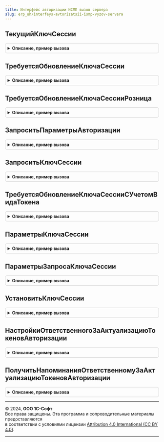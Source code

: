 ```yaml
---
title: Интерфейс авторизации ИСМП вызов сервера
slug: erp_uh/interfeys-avtorizatsii-ismp-vyzov-servera
---
```



## ТекущийКлючСессии
<details style="margin: 1em 0; padding: 0.5em; border: 1px solid #ccc; border-radius: 6px;">

<summary style="font-weight: bold; cursor: pointer;">Описание, пример вызова</summary>

```bsl

// Возвращает текущий ключ сессии для обмена с ИСМП.
//
// Параметры:
// 	ПараметрыЗапроса - (См. ИнтерфейсАвторизацииИСМПКлиентСервер.ПараметрыЗапросаКлючаСессии).
// 	СрокДействия - Дата, Неопределено - Срок действия ключа сессии.
// Возвращаемое значение:
// 	Строка, Неопределено - Действующий ключ сессии для организации.

Функция ТекущийКлючСессии(ПараметрыЗапроса, Знач СрокДействия = Неопределено) Экспорт
```

Пример вызова
```bsl
Результат = ИнтерфейсАвторизацииИСМПВызовСервера.ТекущийКлючСессии(ПараметрыЗапроса, СрокДействия);
```
</details>

## ТребуетсяОбновлениеКлючаСессии
<details style="margin: 1em 0; padding: 0.5em; border: 1px solid #ccc; border-radius: 6px;">

<summary style="font-weight: bold; cursor: pointer;">Описание, пример вызова</summary>

```bsl

// Проверить актуальность ключа сессии.
//
// Параметры:
// 	ПараметрыЗапроса - (См. ИнтерфейсАвторизацииИСМПКлиентСервер.ПараметрыЗапросаКлючаСессии).
// 	СрокДействия - Дата, Неопределено - Требуемый срок действия ключа сессии.
// Возвращаемое значение:
// 	Булево - Необходимость обновления ключа сессии.
Функция ТребуетсяОбновлениеКлючаСессии(ПараметрыЗапроса, Знач СрокДействия = Неопределено) Экспорт
```

Пример вызова
```bsl
Результат = ИнтерфейсАвторизацииИСМПВызовСервера.ТребуетсяОбновлениеКлючаСессии(ПараметрыЗапроса, СрокДействия);
```
</details>

## ТребуетсяОбновлениеКлючаСессииРозница
<details style="margin: 1em 0; padding: 0.5em; border: 1px solid #ccc; border-radius: 6px;">

<summary style="font-weight: bold; cursor: pointer;">Описание, пример вызова</summary>

```bsl

// Проверить актуальность розничного ключа сессии.
//
// Параметры:
// 	ПараметрыЗапроса - (См. ИнтерфейсАвторизацииИСМПКлиентСервер.ПараметрыЗапросаКлючаСессииИСМПРозница).
// 	СрокДействия - Дата, Неопределено - Требуемый срок действия ключа сессии.
// Возвращаемое значение:
// 	Булево - Необходимость обновления ключа сессии.
Функция ТребуетсяОбновлениеКлючаСессииРозница(ПараметрыЗапроса, Знач СрокДействия = Неопределено) Экспорт
```

Пример вызова
```bsl
Результат = ИнтерфейсАвторизацииИСМПВызовСервера.ТребуетсяОбновлениеКлючаСессииРозница(ПараметрыЗапроса, СрокДействия);
```
</details>

## ЗапроситьПараметрыАвторизации
<details style="margin: 1em 0; padding: 0.5em; border: 1px solid #ccc; border-radius: 6px;">

<summary style="font-weight: bold; cursor: pointer;">Описание, пример вызова</summary>

```bsl

// Запросить из сервиса ИС МП параметры авторизации.
//
// Параметры:
// 	ПараметрыЗапроса - (См. ПараметрыЗапросаКлючаСессии) - Параметры запроса ключа сессии.
//
// Возвращаемое значение:
// 	Структура - Описание:
// * ПараметрыАвторизации - (См. ИнтерфейсАвторизацииИСМПСлужебный.ПараметрыАвторизации). - Параметры авторизации
//                        - Неопределено - Если при получении параметров авторизации возникла ошибка.
// * ТекстОшибки          - Строка - Текст сообщения об ошибке.
Функция ЗапроситьПараметрыАвторизации(ПараметрыЗапроса) Экспорт
```

Пример вызова
```bsl
Результат = ИнтерфейсАвторизацииИСМПВызовСервера.ЗапроситьПараметрыАвторизации(ПараметрыЗапроса) 
```
</details>

## ЗапроситьКлючСессии
<details style="margin: 1em 0; padding: 0.5em; border: 1px solid #ccc; border-radius: 6px;">

<summary style="font-weight: bold; cursor: pointer;">Описание, пример вызова</summary>

```bsl

// Выполнить запрос ключа сессии в МОТП.
//
// Параметры:
// 	ПараметрыЗапросаПоОрганизации - Структура - Структура со свойствами:
//	* ПараметрыЗапроса
//	* ПараметрыАвторизации
//	* СвойстваПодписи
//
// Возвращаемое значение:
// 	Структура - Описание:
// * Результат   - (См. ИнтерфейсМОТПСлужебный.ПараметрыКлючаСессии).
//               - Неопределено - При получении параметров ключа сессии произошла ошибка.
// * ТекстОшибки - Строка - Текст ошибки.
Функция ЗапроситьКлючСессии(ПараметрыЗапросаПоОрганизации) Экспорт
```

Пример вызова
```bsl
Результат = ИнтерфейсАвторизацииИСМПВызовСервера.ЗапроситьКлючСессии(ПараметрыЗапросаПоОрганизации) 
```
</details>

## ТребуетсяОбновлениеКлючаСессииСУчетомВидаТокена
<details style="margin: 1em 0; padding: 0.5em; border: 1px solid #ccc; border-radius: 6px;">

<summary style="font-weight: bold; cursor: pointer;">Описание, пример вызова</summary>

```bsl

Функция ТребуетсяОбновлениеКлючаСессииСУчетомВидаТокена(ПараметрыСканирования, РозничныйТокен = Ложь) Экспорт
```

Пример вызова
```bsl
Результат = ИнтерфейсАвторизацииИСМПВызовСервера.ТребуетсяОбновлениеКлючаСессииСУчетомВидаТокена(ПараметрыСканирования, РозничныйТокен);
```
</details>

## ПараметрыКлючаСессии
<details style="margin: 1em 0; padding: 0.5em; border: 1px solid #ccc; border-radius: 6px;">

<summary style="font-weight: bold; cursor: pointer;">Описание, пример вызова</summary>

```bsl

// Возвращает структуру данных ключа сессии обмена с МОТП.
//
// Параметры:
// Возвращаемое значение:
// 	Структура - Параметры ключа сессии:
// * КлючСессии  - Строка - Ключ сессии.
// * ДействуетДо - Дата   - Дата и время окончания действия ключа сессии.
Функция ПараметрыКлючаСессии() Экспорт
```

Пример вызова
```bsl
Результат = ИнтерфейсАвторизацииИСМПВызовСервера.ПараметрыКлючаСессии() 
```
</details>

## ПараметрыЗапросаКлючаСессии
<details style="margin: 1em 0; padding: 0.5em; border: 1px solid #ccc; border-radius: 6px;">

<summary style="font-weight: bold; cursor: pointer;">Описание, пример вызова</summary>

```bsl

// Параметры запроса ключа сессии.
//
// Параметры:
//  ТипТокенаАвторизации - ПеречислениеСсылка.ТипыТокеновАвторизации - Тип токена
//
// Возвращаемое значение:
//  Структура - Параметры запроса ключа сессии:
// * ИмяПараметраСеанса - Строка -
// * Организация - ОпределяемыйТип.Организация -
// * ПроизводственныйОбъект - ОпределяемыйТип.ПроизводственныйОбъектИС, Неопределено -
Функция ПараметрыЗапросаКлючаСессии(ТипТокенаАвторизации) Экспорт
```

Пример вызова
```bsl
Результат = ИнтерфейсАвторизацииИСМПВызовСервера.ПараметрыЗапросаКлючаСессии(ТипТокенаАвторизации) 
```
</details>

## УстановитьКлючСессии
<details style="margin: 1em 0; padding: 0.5em; border: 1px solid #ccc; border-radius: 6px;">

<summary style="font-weight: bold; cursor: pointer;">Описание, пример вызова</summary>

```bsl

// Записать ключ сессии в базу данных.
//
// Параметры:
//  ПараметрыЗапроса - см. ПараметрыЗапросаКлючаСессии
//  ПараметрыКлючаСессии - см. ПараметрыКлючаСессии
//  ЗаписатьВРегистр - Булево - Записать в регистр
Процедура УстановитьКлючСессии(ПараметрыЗапроса, ПараметрыКлючаСессии, ЗаписатьВРегистр = Истина) Экспорт
```

Пример вызова
```bsl
ИнтерфейсАвторизацииИСМПВызовСервера.УстановитьКлючСессии(ПараметрыЗапроса, ПараметрыКлючаСессии, ЗаписатьВРегистр);
```
</details>

## НастройкиОтветственногоЗаАктуализациюТокеновАвторизации
<details style="margin: 1em 0; padding: 0.5em; border: 1px solid #ccc; border-radius: 6px;">

<summary style="font-weight: bold; cursor: pointer;">Описание, пример вызова</summary>

```bsl

// Получает настройки текущего пользователя для актуализации токенов авторизации.
//
// Параметры:
//  ДляПросмотра - Булево - определяет для чего нужно получить настройки:
//                          для просмотра списка токенов или для актуализации токенов.
//
// Возвращаемое значение:
// см. Справочники.ОтветственныеЗаАктуализациюТокеновАвторизацииИСМП.НастройкиОтветственногоЗаАктуализациюТокеновАвторизации.
//
Функция НастройкиОтветственногоЗаАктуализациюТокеновАвторизации(ДляПросмотра) Экспорт
```

Пример вызова
```bsl
Результат = ИнтерфейсАвторизацииИСМПВызовСервера.НастройкиОтветственногоЗаАктуализациюТокеновАвторизации(ДляПросмотра) 
```
</details>

## ПолучитьНапоминанияОтветственномуЗаАктуализациюТокеновАвторизации
<details style="margin: 1em 0; padding: 0.5em; border: 1px solid #ccc; border-radius: 6px;">

<summary style="font-weight: bold; cursor: pointer;">Описание, пример вызова</summary>

```bsl

// Получает напоминания пользователю, ответственному за актуализацию токенов авторизации.
//
// Параметры:
//  Настройки - см. Справочники.ОтветственныеЗаАктуализациюТокеновАвторизацииИСМП.НастройкиОтветственногоЗаАктуализациюТокеновАвторизации.
//
// Возвращаемое значение:
//  Массив из Структура:
//   * ТипТокенаАвторизации - ПеречислениеСсылка.ТипыТокеновАвторизации - тип токена авторизации.
//   * Организация - ОпределяемыйТип.Организация - организация.
//   * ПроизводственныйОбъект - ОпределяемыйТип.ПроизводственныйОбъектИС - производственный объект.
//   * ДатаДействия - Дата - дата и время, до которой действителен токен.
//   * ВремяДействия - Число - сколько времени (в секундах, кратно минутам) осталось до окончания действия токена.
//   * Отсутствует - Булево - Истина, если токен отсутствует.
//   * Просрочен - Булево - Истина, если токен имеется, но дата действия токена больше текущей.
//   * ТребуетсяАктуализация - Булево - Истина, если требуется актуализация токена.
//   * ОповещениеИспользуется - Булево - Истина, если требуется оповещение пользователя о скором окончании действия токена.
//   * ОповещатьЗа - Число - время в секундах до истечения действия токена, за которое необходимо оповестить пользователя.
//   * ОповеститьЧерез - Число - время в секундах до момента ближайшего оповещения пользователя.
//
Функция ПолучитьНапоминанияОтветственномуЗаАктуализациюТокеновАвторизации(Настройки) Экспорт
```

Пример вызова
```bsl
Результат = ИнтерфейсАвторизацииИСМПВызовСервера.ПолучитьНапоминанияОтветственномуЗаАктуализациюТокеновАвторизации(Настройки) 
```
</details>

---

© 2024, **ООО 1С-Софт**  
Все права защищены. Эта программа и сопроводительные материалы предоставляются  
в соответствии с условиями лицензии [Attribution 4.0 International (CC BY 4.0)](https://creativecommons.org/licenses/by/4.0/legalcode).

---
